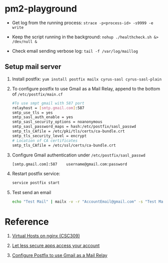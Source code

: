 # pm2-playground

<!-- - Crontab config: `* * * * * /root/pm2-playground/healthcheck.sh >> /tmp/crontab.log ` -->

- Get log from the running process: `strace -p<process-id> -s9999 -e write`


- Keep the script running in the background: `nohup ./healthcheck.sh &> /dev/null &`

- Check email sending verbose log: `tail -f /var/log/maillog`


## Setup mail server


1. Install postfix: `yum install postfix mailx cyrus-sasl cyrus-sasl-plain`

2. To configure postfix to use Gmail as a Mail Relay, append to the bottom of `/etc/postfix/main.cf`

    ``` bash
    #To use smpt gmail with 587 port
    relayhost = [smtp.gmail.com]:587
    smtp_use_tls = yes
    smtp_sasl_auth_enable = yes
    smtp_sasl_security_options = noanonymous
    smtp_sasl_password_maps = hash:/etc/postfix/sasl_passwd
    smtp_tls_CAfile = /etc/pki/tls/certs/ca-bundle.crt
    smtp_tls_security_level = encrypt
    # Location of CA certificates
    smtp_tls_CAfile = /etc/ssl/certs/ca-bundle.crt
    ```

3. Configure Gmail authentication under `/etc/postfix/sasl_passwd`

    ``` bash
    [smtp.gmail.com]:587    username@gmail.com:password
    ```

4. Restart postfix service:

    ``` bash
    service postfix start
    ```

5. Test send an email

    ``` bash
    echo "Test Mail" | mailx -v -r "AccountEmail@gmail.com" -s "Test Mail 01" anotherAcount@gmail.com
    ```



# Reference

1. [Virtual Hosts on nginx (CSC309)](https://gist.github.com/soheilhy/8b94347ff8336d971ad0)

2. [Let less secure apps access your account](https://support.google.com/accounts/answer/6010255?p=lsa_blocked&hl=en&visit_id=636768468433298627-748476569&rd=1)

3. [Configure Postfix to use Gmail as a Mail Relay](https://www.huuphan.com/2018/04/configure-postfix-to-use-gmail-as-mail.html)

